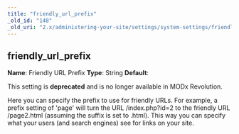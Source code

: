 ```yaml
---
title: "friendly_url_prefix"
_old_id: "148"
_old_uri: "2.x/administering-your-site/settings/system-settings/friendly_url_prefix"
---
```


## friendly\_url\_prefix

**Name**: Friendly URL Prefix 
**Type**: String 
**Default**:

This setting is **deprecated** and is no longer available in MODx Revolution.

Here you can specify the prefix to use for friendly URLs. For example, a prefix setting of 'page' will turn the URL /index.php?id=2 to the friendly URL /page2.html (assuming the suffix is set to .html). This way you can specify what your users (and search engines) see for links on your site.